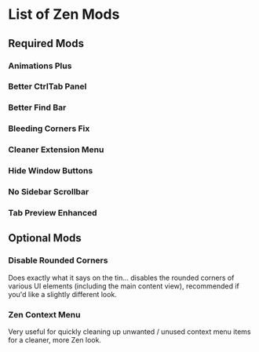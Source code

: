 # List of Zen Mods

## Required Mods

### Animations Plus

### Better CtrlTab Panel

### Better Find Bar

### Bleeding Corners Fix

### Cleaner Extension Menu

### Hide Window Buttons

### No Sidebar Scrollbar

### Tab Preview Enhanced

## Optional Mods

### Disable Rounded Corners

Does exactly what it says on the tin... disables the rounded corners of various UI
elements (including the main content view), recommended if you'd like a slightly
different look.

### Zen Context Menu

Very useful for quickly cleaning up unwanted / unused context menu items for a
cleaner, more Zen look.
